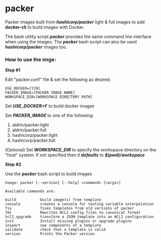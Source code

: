 # packer
Packer images built from ***hashicorp/packer*** light & full images to add **docker-cli** to build images with Docker.

The bash utility script ***packer*** provides the same command line interface when using the images. The ***packer*** bash script can also be used ***hashicorp/packer*** images too.

### How to use the imge:

**Step #1**

Edit "packer.conf" file & set the following as desired:
```
USE_DOCKER=[Y|N]
PACKER_IMAGE=[PACKER IMAGE NAME]
WORKSPACE_DIR=[WORKSPACE DIRECTORY PATH]
```
Set ***USE_DOCKER=Y*** to build docker images

Set ***PACKER_IMAGE*** to one of the following:

 1. aldrin/packer:light
 2. aldrin/packer:full
 3. hashicorp/packer:light
 4. hashicorp/packer:full

(Optional) Set ***WORKSPACE_DIR*** to specify the workspace directory on the "host" system.  If not specified then it ***defaults*** to ***$(pwd)/workspace***

**Step #2**

Use the ***packer*** bash script to build images

```
Usage: packer [--version] [--help] <command> [<args>]

Available commands are:

build           build image(s) from template
console         creates a console for testing variable interpolation
fix             fixes templates from old versions of packer
fmt             Rewrites HCL2 config files to canonical format
hcl2_upgrade    transform a JSON template into an HCL2 configuration
init            Install missing plugins or upgrade plugins
inspect         see components of a template
validate        check that a template is valid
version         Prints the Packer version

```


